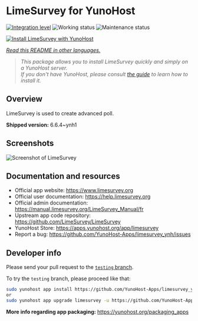 <!--
N.B.: This README was automatically generated by <https://github.com/YunoHost/apps/tree/master/tools/readme_generator>
It shall NOT be edited by hand.
-->

# LimeSurvey for YunoHost

[![Integration level](https://dash.yunohost.org/integration/limesurvey.svg)](https://ci-apps.yunohost.org/ci/apps/limesurvey/) ![Working status](https://ci-apps.yunohost.org/ci/badges/limesurvey.status.svg) ![Maintenance status](https://ci-apps.yunohost.org/ci/badges/limesurvey.maintain.svg)

[![Install LimeSurvey with YunoHost](https://install-app.yunohost.org/install-with-yunohost.svg)](https://install-app.yunohost.org/?app=limesurvey)

*[Read this README in other languages.](./ALL_README.md)*

> *This package allows you to install LimeSurvey quickly and simply on a YunoHost server.*  
> *If you don't have YunoHost, please consult [the guide](https://yunohost.org/install) to learn how to install it.*

## Overview

LimeSurvey is used to create advanced poll.


**Shipped version:** 6.6.4~ynh1

## Screenshots

![Screenshot of LimeSurvey](./doc/screenshots/create_html_statistic_screen.png)

## Documentation and resources

- Official app website: <https://www.limesurvey.org>
- Official user documentation: <https://help.limesurvey.org>
- Official admin documentation: <https://manual.limesurvey.org/LimeSurvey_Manual/fr>
- Upstream app code repository: <https://github.com/LimeSurvey/LimeSurvey>
- YunoHost Store: <https://apps.yunohost.org/app/limesurvey>
- Report a bug: <https://github.com/YunoHost-Apps/limesurvey_ynh/issues>

## Developer info

Please send your pull request to the [`testing` branch](https://github.com/YunoHost-Apps/limesurvey_ynh/tree/testing).

To try the `testing` branch, please proceed like that:

```bash
sudo yunohost app install https://github.com/YunoHost-Apps/limesurvey_ynh/tree/testing --debug
or
sudo yunohost app upgrade limesurvey -u https://github.com/YunoHost-Apps/limesurvey_ynh/tree/testing --debug
```

**More info regarding app packaging:** <https://yunohost.org/packaging_apps>
